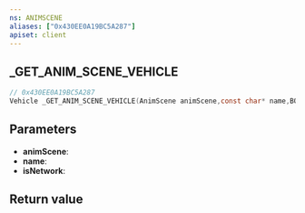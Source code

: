 ```yaml
---
ns: ANIMSCENE
aliases: ["0x430EE0A19BC5A287"]
apiset: client
---
```

## _GET_ANIM_SCENE_VEHICLE

```c
// 0x430EE0A19BC5A287
Vehicle _GET_ANIM_SCENE_VEHICLE(AnimScene animScene,const char* name,BOOL isNetwork);
```


## Parameters
* **animScene**:
* **name**:
* **isNetwork**:

## Return value

